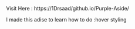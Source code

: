 Visit Here : https://1Drsaad/github.io/Purple-Aside/

I made this adise to learn how to do :hover styling 

